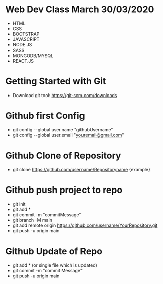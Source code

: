 # Web Dev Class March 30/03/2020
 - HTML
 - CSS
 - BOOTSTRAP
 - JAVASCRIPT
 - NODE.JS
 - SASS
 - MONGODB/MYSQL
 - REACT.JS

# Getting Started with Git
* Download git tool: https://git-scm.com/downloads

# Github first Config
* git config --global user.name "githubUsername"
* git config --global user.email "youremail@gmail.com"

# Github Clone of Repository
* git clone https://github.com/username/Repositoryname {example}

# Github push project to repo
* git init
* git add *
* git commit -m "commitMessage"
* git branch -M main
* git add remote origin https://github.com/username/YourRepository.git
* git push -u origin main

# Github Update of Repo
* git add * (or single file which is updated)
* git commit -m "commit Message"
* git push -u origin main


